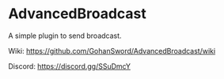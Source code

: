 # AdvancedBroadcast
A simple plugin to send broadcast. 

Wiki:
https://github.com/GohanSword/AdvancedBroadcast/wiki

Discord:
https://discord.gg/SSuDmcY
